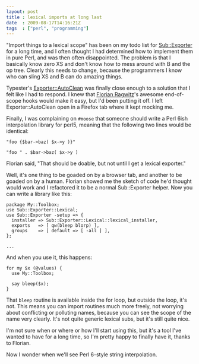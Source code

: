 ```yaml
---
layout: post
title : lexical imports at long last
date  : 2009-08-17T14:16:21Z
tags  : ["perl", "programming"]
---
```

"Import things to a lexical scope" has been on my todo list for 
[Sub::Exporter](http://search.cpan.org/dist/Sub-Exporter/) for a long time, and
I often thought I had determined how to implement them in pure Perl, and was 
then often disappointed.  The problem is that I basically know zero XS and 
don't know how to mess around with B and the op tree.  Clearly this needs to 
change, because the programmers I know who can sling XS and B can do amazing 
things.

Typester's 
[Exporter::AutoClean](http://search.cpan.org/dist/Exporter-AutoClean) was 
finally close enough to a solution that I felt like I had to respond.  I knew 
that [Florian Ragwitz](http://search.cpan.org/~flora/)'s awesome end-of-scope 
hooks would make it easy, but I'd been putting it off.  I left 
Exporter::AutoClean open in a Firefox tab where it kept mocking me.

Finally, I was complaining on `#moose` that someone should write a Perl 6ish 
interpolation library for perl5, meaning that the following two lines would be
identical:

    "foo {$bar->baz( $x->y )}"
    
    "foo " . $bar->baz( $x->y )

Florian said, "That should be doable, but not until I get a lexical exporter."

Well, it's one thing to be goaded on by a browser tab, and another to be goaded
on by a human.  Florian showed me the sketch of code he'd thought would work 
and I refactored it to be a normal Sub::Exporter helper.  Now you can write 
a library like this:

    package My::Toolbox;
    use Sub::Exporter::Lexical;
    use Sub::Exporter -setup => {
      installer => Sub::Exporter::Lexical::lexical_installer,
      exports   => [ qw(bleep blorp) ],
      groups    => [ default => [ -all ] ],
    };

    ...

And when you use it, this happens:

    for my $x (@values) {
      use My::Toolbox;

      say bleep($x);
    }

That `bleep` routine is available inside the for loop, but outside the loop, 
it's not.  This means you can import routines much more freely, not worrying 
about conflicting or polluting names, because you can see the scope of the name
very clearly.  It's not quite generic lexical subs, but it's still quite nice.

I'm not sure when or where or how I'll start using this, but it's a tool I've 
wanted to have for a long time, so I'm pretty happy to finally have it, thanks
to Florian.

Now I wonder when we'll see Perl 6-style string interpolation.


